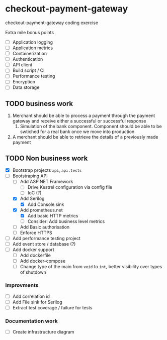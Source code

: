 # checkout-payment-gateway

checkout-payment-gateway coding exercise


Extra mile bonus points

- [ ] Application logging
- [ ] Application metrics
- [ ] Containerization
- [ ] Authentication
- [ ] API client
- [ ] Build script / CI
- [ ] Performance testing
- [ ] Encryption
- [ ] Data storage

## TODO business work

1. Merchant should be able to process a payment through the payment gateway 
and receive either a successful or successful response
    1. Simulation of the bank component. Component should be able to be swtiched for 
    a real bank once we move into production
2. A merchant should be able to retrieve the details of a previously made payment

## TODO Non business work

- [x] Bootstrap projects `api`, `api.tests`
- [ ] Bootstraping API
    - [ ] Add ASP.NET Framework
        - [ ] Drive Kestrel configuration via config file
        - [ ] IoC (?)
    - [x] Add Serilog
        - [x] Add Console sink
    - [x] Add prometheus.net
        - [x] Add basic HTTP metrics
        - [ ] Consider: Add business level metrics
    - [ ] Add Basic authorisation
    - [ ] Enforce HTTPS
- [ ] Add performance testing project
- [ ] Add event store / database (?)
- [ ] Add docker support
    - [ ] Add dockerfile
    - [ ] Add docker-compose
    - [ ] Change type of the main from `void` to `int`, 
    better visibility over types of shutdown
    
### Improvments

- [ ] Add correlation id
- [ ] Add File sink for Serilog
- [ ] Extract test coverage / failure for tests

### Documentation work

- [ ] Create infrastructure diagram